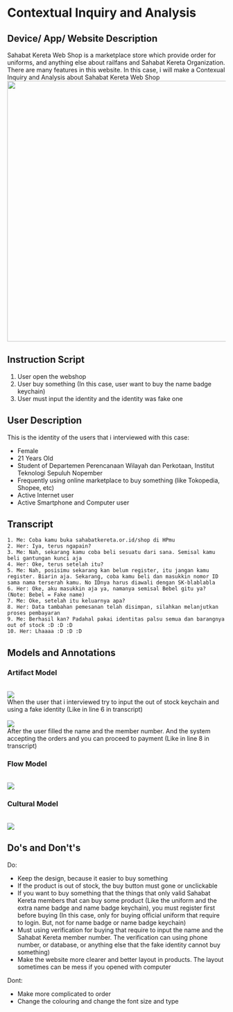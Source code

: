# Contextual Inquiry and Analysis
## Device/ App/ Website Description
Sahabat Kereta Web Shop is a marketplace store which provide order for uniforms, and anything else about railfans and Sahabat Kereta Organization. There are many features in this website. In this case, i will make a Contexual Inquiry and Analysis about Sahabat Kereta Web Shop
<br>
<img src="https://github.com/hci-a-if-its-2019/assignment-0-akmal1997/blob/master/Untitled.jpg?raw=true" width="1024" height="600">
<br>
## Instruction Script
1. User open the webshop
2. User buy something (In this case, user want to buy the name badge keychain)
3. User must input the identity and the identity was fake one
## User Description
This is the identity of the users that i interviewed with this case:
<ul>
  <li>Female</li>
  <li>21 Years Old</li>
  <li>Student of Departemen Perencanaan Wilayah dan Perkotaan, Institut Teknologi Sepuluh Nopember</li>
  <li>Frequently using online marketplace to buy something (like Tokopedia, Shopee, etc)</li>
  <li>Active Internet user</li>
  <li>Active Smartphone and Computer user</li>
</ul>

## Transcript

```
1. Me: Coba kamu buka sahabatkereta.or.id/shop di HPmu
2. Her: Iya, terus ngapain?
3. Me: Nah, sekarang kamu coba beli sesuatu dari sana. Semisal kamu beli gantungan kunci aja
4. Her: Oke, terus setelah itu?
5. Me: Nah, posisimu sekarang kan belum register, itu jangan kamu register. Biarin aja. Sekarang, coba kamu beli dan masukkin nomor ID sama nama terserah kamu. No IDnya harus diawali dengan SK-blablabla
6. Her: Oke, aku masukkin aja ya, namanya semisal Bebel gitu ya? (Note: Bebel = Fake name)
7. Me: Oke, setelah itu keluarnya apa?
8. Her: Data tambahan pemesanan telah disimpan, silahkan melanjutkan proses pembayaran
9. Me: Berhasil kan? Padahal pakai identitas palsu semua dan barangnya out of stock :D :D :D
10. Her: Lhaaaa :D :D :D
```

## Models and Annotations

### Artifact Model
<br>
<img src="https://raw.githubusercontent.com/hci-a-if-its-2019/assignment-1-akmal1997/master/media/dua.jpeg">
<br>
When the user that i interviewed try to input the out of stock keychain and using a fake identity (Like in line 6 in transcript)
<br>
<br>
<img src="https://raw.githubusercontent.com/hci-a-if-its-2019/assignment-1-akmal1997/master/media/satu.jpeg">
<br>
After the user filled the name and the member number. And the system accepting the orders and you can proceed to payment (Like in line 8 in transcript)
<br>

### Flow Model
<br>
<img src="https://raw.githubusercontent.com/hci-a-if-its-2019/assignment-1-akmal1997/master/media/empat.jpg">
<br>

### Cultural Model
<br>
<img src="https://raw.githubusercontent.com/hci-a-if-its-2019/assignment-1-akmal1997/master/media/tiga.jpg">
<br>

## Do's and Don't's

Do:
<ul>
  <li>Keep the design, because it easier to buy something</li>
  <li>If the product is out of stock, the buy button must gone or unclickable</li>
  <li>If you want to buy something that the things that only valid Sahabat Kereta members that can buy some product (Like the uniform and the extra name badge and name badge keychain), you must register first before buying (In this case, only for buying official uniform that require to login. But, not for name badge or name badge keychain) </li>
  <li>Must using verification for buying that require to input the name and the Sahabat Kereta member number. The verification can using phone number, or database, or anything else that the fake identity cannot buy something)</li>
  <li>Make the website more clearer and better layout in products. The layout sometimes can be mess if you opened with computer</li>
</ul>
Dont:
<ul>
  <li>Make more complicated to order</li>
  <li>Change the colouring and change the font size and type</li>
</ul>
